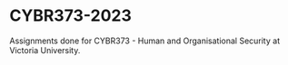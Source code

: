 # CYBR373-2023
Assignments done for CYBR373 - Human and Organisational Security at Victoria University.
